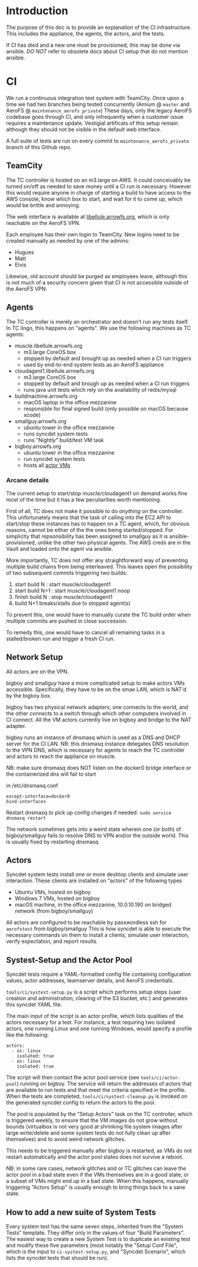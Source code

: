 # Introduction

The purpose of this doc is to provide an explanation of the CI infrastructure.
This includes the appliance, the agents, the actors, and the tests.

If CI has died and a new one must be provisioned, this may be done via ansible.
*DO NOT* refer to obsolete docs about CI setup that do not mention ansible.

# CI

We run a continuous integration test system with TeamCity. Once upon a time we had
two branches being tested concurrently (Amium @ `master` and AeroFS @ `maintenance_aerofs_private`)
These days, only the legacy AeroFS codebase goes through CI, and only infrequently when
a customer issue requires a maintenance update. Vestigial artificats of this setup
remain although they should not be visible in the default web interface.

A full suite of tests are run on every commit to `maintenance_aerofs_private` branch of this
Github repo.

## TeamCity

The TC controller is hosted on an m3.large on AWS. It could conceivably be turned on/off as
needed to save money until a CI run is necessary. However this would require anyone in charge
of starting a build to have access to the AWS console, know which box to start, and wait for
it to come up, which would be brittle and annoying.

The web interface is available at [libellule.arrowfs.org](http://libellule.arrowfs.org),
which is only reachable on the AeroFS VPN.

Each employee has their own login to TeamCity. New logins need to be created manually as needed
by one of the admins:

 - Hugues
 - Matt
 - Elvis

Likewise, old account should be purged as employees leave, although this is not much of a security
concern given that CI is not accessible outside of the AeroFS VPN.

## Agents

The TC controller is merely an orchestrator and doesn't run any tests itself. In TC lingo, this
happens on "agents". We use the following machines as TC agents:

 - muscle.libellule.arrowfs.org
   - m3.large CoreOS box
   - stopped by default and brought up as needed when a CI run triggers
   - used by end-to-end system tests as an AeroFS appliance
 - cloudagent1.libellule.arrowfs.org
   - m3.large CoreOS box
   - stopped by default and brough up as needed when a CI run triggers
   - runs java unit tests which rely on the availability of redis/mysql
 - buildmachine.arrowfs.org
   - macOS laptop in the office mezzanine
   - responsible for final signed build (only possible on macOS because xcode)
 - smallguy.arrowfs.org
   - ubuntu tower in the office mezzanine
   - runs syncdet system tests
   - runs "Nightly" build/test VM task
 - bigboy.arrowfs.org
   - ubuntu tower in the office mezzanine
   - run syncdet system tests
   - hosts all [actor VMs](#actors)

### Arcane details

The current setup to start/stop muscle/cloudagent1 on demand works fine most of the time but it
has a few peculiarities worth mentioning.

First of all, TC does not make it possible to do *anything* on the controller. This unfortunately
means that the task of calling into the EC2 API to start/stop these instances has to happen on a
TC agent, which, for obvious reasons, cannot be either of the the ones being started/stopped.
For simplicity that repsonsibility has been assigned to smallguy as it is ansible-provisioned,
unlike the other two physical agents. The AWS creds are in the Vault and loaded onto the agent
via ansible.

More importantly, TC does not offer any straightforward way of preventing multiple build chains
from being interleaved. This leaves open the possibility of two subsequent commits triggering
two builds:

 1. start build N : start muscle/cloudagent1
 2. start build N+1 : start muscle/cloudagent1 noop
 3. finish build N : stop muscle/cloudagent1
 4. build N+1 breaks/stalls due to stopped agent(s)

To prevent this, one would have to manually curate the TC build order when multiple commits are
pushed in close succession.

To remedy this, one would have to cancel all remaining tasks in a stalled/broken run and trigger
a fresh CI run.


## Network Setup

All actors are on the VPN.

bigboy and smallguy have a more complicated setup to make actors VMs accessible.
Specifically, they have to be on the smae LAN, which is NAT'd by the bigboy box.

bigboy has two physical network adapters; one connects to the world, and the other connects to
a switch through which other computers involved in CI connect.
All the VM actors currently live on bigboy and bridge to the NAT adapter.

bigboy runs an instance of dnsmasq which is used as a DNS and DHCP server for the CI LAN.
NB: this dnsmasq instance delegates DNS resolution to the VPN DNS, which is necessary for
agents to reach the TC controller and actors to reach the appliance on muscle.

NB: make sure dnsmasq does NOT listen on the docker0 bridge interface or the containerized dns
will fail to start

in /etc/dnsmasq.conf
```
except-interface=docker0
bind-interfaces
```

Restart dnsmasq to pick up config changes if needed: `sudo service dnsmasq restart`

The network sometimes gets into a weird state wherein one (or both) of bigboy/smallguy fails
to resolve DNS to VPN and/or the outside world. This is usually fixed by restarting dnsmasq


## Actors

Syncdet system tests install one or more desktop clients and simulate user interaction.
These clients are installed on "actors" of the following types

 - Ubuntu VMs, hosted on bigboy
 - Windows 7 VMs, hosted on bigboy
 - macOS machine, in the office mezzanine, 10.0.10.190 on bridged network (from bigboy/smallguy)

All actors are configured to be reachable by passwordless ssh for `aerofstest` from bigboy/smallguy
This is how syncdet is able to execute the necessary commands on them to install a clients,
simulate user interaction, verify expectation, and report results.

## Systest-Setup and the Actor Pool

Syncdet tests require a YAML-formatted config file containing configuration values, actor addresses,
teamserver details, and AeroFS credentials.

`tools/ci/systest-setup.py` is a script which performs setup steps (user creation and administration,
clearing of the S3 bucket, etc.) and generates this syncdet YAML file.

The main input of the script is an actor profile, which lists qualities of the actors necessary for
a test. For instance, a test requiring two isolated actors, one running Linux and one running
Windows, would specify a profile like the following:

    actors:
      - os: linux
        isolated: true
      - os: linux
        isolated: true

The script will then contact the actor pool service (see `tools/ci/actor-pool`) running on bigboy.
The service will return the addresses of actors that are available to run tests and that meet the
criteria specified in the profile. When the tests are completed, `tools/ci/systest-cleanup.py` is
invoked on the generated syncdet config to return the actors to the pool.

The pool is populated by the "Setup Actors" task on the TC controller, which is triggered weekly,
to ensure that the VM images do not grow without bounds (virtualbox is not very good at shrinking
file system images after large write/delete and some system tests do not fully clean up after
themselves) and to avoid weird network glitches.

This needs to be triggered manually after bigboy is restarted, as VMs do not restart automatically
and the actor pool states does not survive a reboot.

NB: in some rare cases, network glitches and or TC glitches can leave the actor pool in a bad state
even if the VMs themselves are in a good state; or a subset of VMs might end up in a bad state.
When this happens, manually triggering "Actors Setup" is usually enough to bring things back to a
sane state.


## How to add a new suite of System Tests

Every system test has the same seven steps, inherited from the "System Tests" template. They differ
only in the values of four "Build Parameters". The easiest way to create a new System Test is to
duplicate an existing test and modify these five parameters (most notably the "Setup Conf File",
which is the input to `ci-systest-setup.py`, and "Syncdet Scenario", which lists the syncdet tests
that should be run).

